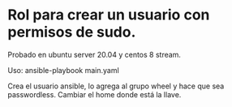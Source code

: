 # Rol para crear un usuario con permisos de sudo.

Probado en ubuntu server 20.04 y centos 8 stream.

   Uso:
      ansible-playbook main.yaml
      
Crea el usuario ansible, lo agrega al grupo wheel y hace que sea passwordless. Cambiar el home donde está la llave.




